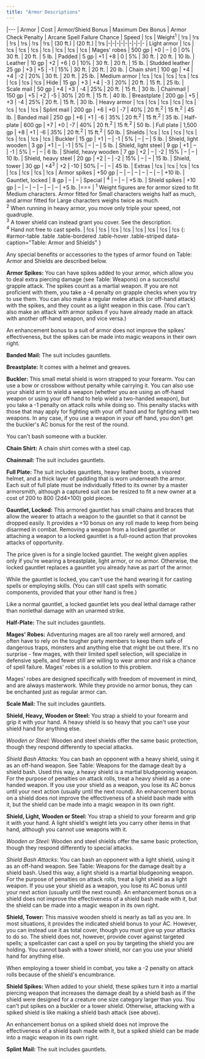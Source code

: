 ```yaml
---
title: "Armor Descriptions"
---
```


|---
| Armor | Cost | Armor/Shield Bonus | Maximum Dex Bonus | Armor Check Penalty | Arcane Spell Failure Chance | Speed | !cs | Weight<sup>1</sup>
| !rs | !rs | !rs | !rs | !rs | !rs | (30 ft.) | (20 ft.) | !rs
|-|-|-|-|-|-|-|-|-
| Light armor | !cs | !cs | !cs | !cs | !cs | !cs | !cs | !cs
| Mages' robes | 500 gp | +0 | &ndash; | 0 | 0% | 30 ft. | 20 ft. | 5 lb.
| Padded | 5 gp | +1 | +8 | 0 | 5% | 30 ft. | 20 ft. | 10 lb.
| Leather | 10 gp | +2 | +6 | 0 | 10% | 30 ft. | 20 ft. | 15 lb.
| Studded leather | 25 gp | +3 | +5 | -1 | 15% | 30 ft. | 20 ft. | 20 lb.
| Chain shirt | 100 gp | +4 | +4 | -2 | 20% | 30 ft. | 20 ft. | 25 lb.
| Medium armor | !cs | !cs | !cs | !cs | !cs | !cs | !cs | !cs
| Hide | 15 gp | +3 | +4 | -3 | 20% | 20 ft. | 15 ft. | 25 lb.
| Scale mail | 50 gp | +4 | +3 | -4 | 25% | 20 ft. | 15 ft. | 30 lb.
| Chainmail | 150 gp | +5 | +2 | -5 | 30% | 20 ft. | 15 ft. | 40 lb.
| Breastplate | 200 gp | +5 | +3 | -4 | 25% | 20 ft. | 15 ft. | 30 lb.
| Heavy armor | !cs | !cs | !cs | !cs | !cs | !cs | !cs | !cs
| Splint mail | 200 gp | +6 | +0 | -7 | 40% | 20 ft.<sup>2</sup> | 15 ft.<sup>2</sup> | 45 lb.
| Banded mail | 250 gp | +6 | +1 | -6 | 35% | 20 ft.<sup>2</sup> | 15 ft.<sup>2</sup> | 35 lb.
| Half-plate | 600 gp | +7 | +0 | -7 | 40% | 20 ft.<sup>2</sup> | 15 ft.<sup>2</sup> | 50 lb.
| Full plate | 1,500 gp | +8 | +1 | -6 | 35% | 20 ft.<sup>2</sup> | 15 ft.<sup>2</sup> | 50 lb.
| Shields | !cs | !cs | !cs | !cs | !cs | !cs | !cs | !cs
| Buckler | 15 gp | +1 | &ndash; | -1 | 5% | &ndash; | &ndash; | 5 lb.
| Shield, light wooden | 3 gp | +1 | &ndash; | -1 | 5% | &ndash; | &ndash; | 5 lb.
| Shield, light steel | 9 gp | +1 | &ndash; | -1 | 5% | &ndash; | &ndash; | 6 lb.
| Shield, heavy wooden | 7 gp | +2 | &ndash; | -2 | 15% | &ndash; | &ndash; | 10 lb.
| Shield, heavy steel | 20 gp | +2 | &ndash; | -2 | 15% | &ndash; | &ndash; | 15 lb.
| Shield, tower | 30 gp | +4<sup>3</sup> | +2 | -10 | 50% | &ndash; | &ndash; | 45 lb.
| Extras | !cs | !cs | !cs | !cs | !cs | !cs | !cs | !cs
| Armor spikes | +50 gp | &ndash; | &ndash; | &ndash; | &ndash; | &ndash; | &ndash; | +10 lb.
| Gauntlet, locked | 8 gp | &ndash; | &ndash; | Special | <sup>4</sup> | &ndash; | &ndash; | +5 lb.
| Shield spikes | +10 gp | &ndash; | &ndash; | &ndash; | &ndash; | &ndash; | &ndash; | +5 lb.
|===
| <sup>1</sup> Weight figures are for armor sized to fit Medium characters. Armor fitted for Small characters weighs half as much, and armor fitted for Large characters weighs twice as much.<br><sup>2</sup> When running in heavy armor, you move only triple your speed, not quadruple.<br><sup>3</sup> A tower shield can instead grant you cover. See the description.<br><sup>4</sup> Hand not free to cast spells. | !cs | !cs | !cs | !cs | !cs | !cs | !cs | !cs
{: #armor-table .table .table-bordered .table-hover .table-striped data-caption="Table: Armor and Shields" }

Any special benefits or accessories to the types of armor found on Table: Armor and Shields are described below.

**Armor Spikes:** You can have spikes added to your armor, which allow you to deal extra piercing damage (see Table: Weapons) on a successful grapple attack. The spikes count as a martial weapon. If you are not proficient with them, you take a -4 penalty on grapple checks when you try to use them. You can also make a regular melee attack (or off-hand attack) with the spikes, and they count as a light weapon in this case. (You can't also make an attack with armor spikes if you have already made an attack with another off-hand weapon, and vice versa.)

An enhancement bonus to a suit of armor does not improve the spikes' effectiveness, but the spikes can be made into magic weapons in their own right.

**Banded Mail:** The suit includes gauntlets.

**Breastplate:** It comes with a helmet and greaves.

**Buckler:** This small metal shield is worn strapped to your forearm. You can use a bow or crossbow without penalty while carrying it. You can also use your shield arm to wield a weapon (whether you are using an off-hand weapon or using your off hand to help wield a two-handed weapon), but you take a -1 penalty on attack rolls while doing so. This penalty stacks with those that may apply for fighting with your off hand and for fighting with two weapons. In any case, if you use a weapon in your off hand, you don't get the buckler's AC bonus for the rest of the round.

You can't bash someone with a buckler.

**Chain Shirt:** A chain shirt comes with a steel cap.

**Chainmail:** The suit includes gauntlets.

**Full Plate:** The suit includes gauntlets, heavy leather boots, a visored helmet, and a thick layer of padding that is worn underneath the armor. Each suit of full plate must be individually fitted to its owner by a master armorsmith, although a captured suit can be resized to fit a new owner at a cost of 200 to 800 (2d4&times;100) gold pieces.

**Gauntlet, Locked:** This armored gauntlet has small chains and braces that allow the wearer to attach a weapon to the gauntlet so that it cannot be dropped easily. It provides a +10 bonus on any roll made to keep from being disarmed in combat. Removing a weapon from a locked gauntlet or attaching a weapon to a locked gauntlet is a full-round action that provokes attacks of opportunity.

The price given is for a single locked gauntlet. The weight given applies only if you're wearing a breastplate, light armor, or no armor. Otherwise, the locked gauntlet replaces a gauntlet you already have as part of the armor.

While the gauntlet is locked, you can't use the hand wearing it for casting spells or employing skills. (You can still cast spells with somatic components, provided that your other hand is free.)

Like a normal gauntlet, a locked gauntlet lets you deal lethal damage rather than nonlethal damage with an unarmed strike.

**Half-Plate:** The suit includes gauntlets.

**Mages' Robes:** Adventuring mages are all too rarely well armored, and often have to rely on the tougher party members to keep them safe of dangerous traps, monsters and anything else that might be out there. It's no surprise - few mages, with their limited spell selection, will specialize in defensive spells, and fewer still are willing to wear armor and risk a chance of spell failure. Mages' robes is a solution to this problem.

Mages' robes are designed specifically with freedom of movement in mind, and are always masterwork. While they provide no armor bonus, they can be enchanted just as regular armor can.

**Scale Mail:** The suit includes gauntlets.

**Shield, Heavy, Wooden or Steel:** You strap a shield to your forearm and grip it with your hand. A heavy shield is so heavy that you can't use your shield hand for anything else.

_Wooden or Steel:_ Wooden and steel shields offer the same basic protection, though they respond differently to special attacks.

_Shield Bash Attacks:_ You can bash an opponent with a heavy shield, using it as an off-hand weapon. See Table: Weapons for the damage dealt by a shield bash. Used this way, a heavy shield is a martial bludgeoning weapon. For the purpose of penalties on attack rolls, treat a heavy shield as a one-handed weapon. If you use your shield as a weapon, you lose its AC bonus until your next action (usually until the next round). An enhancement bonus on a shield does not improve the effectiveness of a shield bash made with it, but the shield can be made into a magic weapon in its own right.

**Shield, Light, Wooden or Steel:** You strap a shield to your forearm and grip it with your hand. A light shield's weight lets you carry other items in that hand, although you cannot use weapons with it.

_Wooden or Steel:_ Wooden and steel shields offer the same basic protection, though they respond differently to special attacks.

_Shield Bash Attacks:_ You can bash an opponent with a light shield, using it as an off-hand weapon. See Table: Weapons for the damage dealt by a shield bash. Used this way, a light shield is a martial bludgeoning weapon. For the purpose of penalties on attack rolls, treat a light shield as a light weapon. If you use your shield as a weapon, you lose its AC bonus until your next action (usually until the next round). An enhancement bonus on a shield does not improve the effectiveness of a shield bash made with it, but the shield can be made into a magic weapon in its own right.

**Shield, Tower:** This massive wooden shield is nearly as tall as you are. In most situations, it provides the indicated shield bonus to your AC. However, you can instead use it as total cover, though you must give up your attacks to do so. The shield does not, however, provide cover against targeted spells; a spellcaster can cast a spell on you by targeting the shield you are holding. You cannot bash with a tower shield, nor can you use your shield hand for anything else.

When employing a tower shield in combat, you take a -2 penalty on attack rolls because of the shield's encumbrance.

**Shield Spikes:** When added to your shield, these spikes turn it into a martial piercing weapon that increases the damage dealt by a shield bash as if the shield were designed for a creature one size category larger than you. You can't put spikes on a buckler or a tower shield. Otherwise, attacking with a spiked shield is like making a shield bash attack (see above).

An enhancement bonus on a spiked shield does not improve the effectiveness of a shield bash made with it, but a spiked shield can be made into a magic weapon in its own right.

**Splint Mail:** The suit includes gauntlets.
